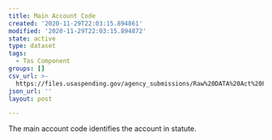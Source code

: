 ```yaml
---
title: Main Account Code
created: '2020-11-29T22:03:15.894861'
modified: '2020-11-29T22:03:15.894872'
state: active
type: dataset
tags:
  - Tas Component
groups: []
csv_url: >-
  https://files.usaspending.gov/agency_submissions/Raw%20DATA%20Act%20Files/index.html
json_url: ''
layout: post

---
```

The main account code identifies the account in statute.
